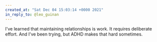 ```yaml
---
created_at: "Sat Dec 04 15:03:14 +0000 2021"
in_reply_to: @leo_guinan
---
```


I've learned that maintaining relationships is work. It requires deliberate effort. And I've been trying, but ADHD makes that hard sometimes.